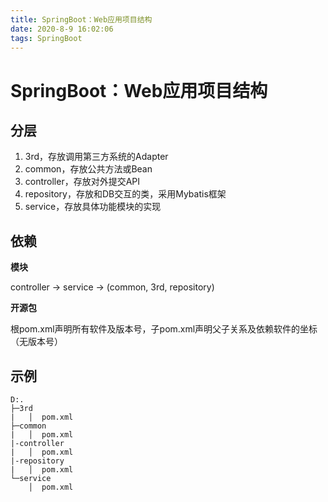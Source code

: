 ```yaml
---
title: SpringBoot：Web应用项目结构
date: 2020-8-9 16:02:06
tags: SpringBoot
---
```


# SpringBoot：Web应用项目结构

## 分层

1. 3rd，存放调用第三方系统的Adapter
2. common，存放公共方法或Bean
3. controller，存放对外提交API
4. repository，存放和DB交互的类，采用Mybatis框架
5. service，存放具体功能模块的实现

## 依赖

**模块**

controller -> service -> (common, 3rd, repository)

**开源包**

根pom.xml声明所有软件及版本号，子pom.xml声明父子关系及依赖软件的坐标（无版本号）

## 示例

```
D:.
├─3rd
|   │  pom.xml
├─common
|   │  pom.xml
|-controller
|   │  pom.xml
|-repository
|   │  pom.xml
└─service
    │  pom.xml
```
